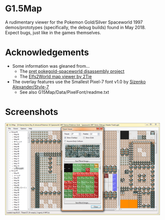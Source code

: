 G1.5Map
=======

A rudimentary viewer for the Pokemon Gold/Silver Spaceworld 1997 demos/prototypes (specifically, the debug builds) found in May 2018. Expect bugs, just like in the games themselves.

Acknowledgements
================

* Some information was gleaned from...
  * The [pret pokegold-spaceworld disassembly project](https://github.com/pret/pokegold-spaceworld/)
  * The [Elfs2World map viewer by 2Tie](https://github.com/2Tie/Elfs2World/)
* The overlay features use the Smallest Pixel-7 font v1.0 by [Sizenko Alexander/Style-7](http://www.styleseven.com/)
  * See also G15Map/Data/PixelFont/readme.txt

Screenshots
===========

![Screenshot](https://raw.githubusercontent.com/xdanieldzd/G15Map/master/Screenshots/Shot1.png)<br><br>
